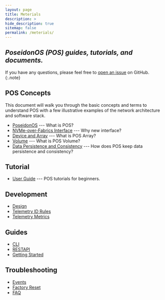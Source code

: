 ```yaml
---
layout: page
title: Meterials
description: >
hide_description: true
sitemap: false
permalink: /meterials/
---
```


## *PoseidonOS (POS) guides, tutorials, and documents.*

If you have any questions, please feel free to [open an issue](https://github.com/poseidonos/poseidonos/issues) on GitHub.
{:.note}

## POS Concepts
This document will walk you through the basic concepts and terms to understand POS with a few illustrative examples of the network architecture and software stack.

- [PoseidonOS](../doc/concepts/poseidonos.md) --- What is POS?
- [NVMe-over-Fabrics Interface](../doc/concepts/nvme_of_interface.md) --- Why new interface?
- [Device and Array](../doc/concepts/device_and_array.md) --- What is POS Array? 
- [Volume](../doc/concepts/volume.md) --- What is POS Volume?
- [Data Persistence and Consistency](../doc/concepts/data_persistence_and_consistency.md) --- How does POS keep data persistence and consistency?

## Tutorial
- [User Guide](tutorial.md) --- POS tutorials for beginners.

## Development
- [Design](../doc/development/design/log_management.md) 
- [Telemetry ID Rules](../doc/development/telemetry/ID_RULES.md) 
- [Telemetry Metrics](../doc/development/telemetry/METRICS.md) 

## Guides
- [CLI](../doc/guides/cli/poseidonos-cli.md)
- [RESTAPI](../doc/guides/rest_api/README.md)
- [Getting Started](../doc/guides/getting_started/learning_best_practices.md)

## Troubleshooting
- [Events](../doc/troubleshooting/events.md) 
- [Factory Reset](../doc/troubleshooting/factory_reset.md) 
- [FAQ](../doc/troubleshooting/faq.md) 